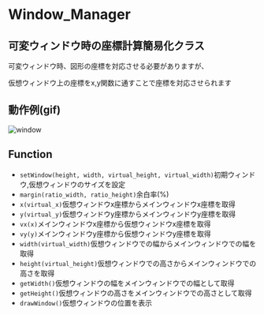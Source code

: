 # Window_Manager
## 可変ウィンドウ時の座標計算簡易化クラス

可変ウィンドウ時、図形の座標を対応させる必要がありますが、

仮想ウィンドウ上の座標をx,y関数に通すことで座標を対応させられます

## 動作例(gif)
![window](https://user-images.githubusercontent.com/91818705/158534591-432041db-7ee9-4687-83a7-a17a283faf0f.gif)

## Function
- `setWindow(height, width, virtual_height, virtual_width)`初期ウィンドウ,仮想ウィンドウのサイズを設定
- `margin(ratio_width, ratio_height)`余白率(%)
- `x(virtual_x)`仮想ウィンドウx座標からメインウィンドウx座標を取得
- `y(virtual_y)`仮想ウィンドウy座標からメインウィンドウy座標を取得
- `vx(x)`メインウィンドウx座標から仮想ウィンドウx座標を取得
- `vy(y)`メインウィンドウy座標から仮想ウィンドウy座標を取得
- `width(virtual_width)`仮想ウィンドウでの幅からメインウィンドウでの幅を取得
- `height(virtual_height)`仮想ウィンドウでの高さからメインウィンドウでの高さを取得
- `getWidth()`仮想ウィンドウの幅をメインウィンドウでの幅として取得
- `getHeight()`仮想ウィンドウの高さをメインウィンドウでの高さとして取得
- `drawWindow()`仮想ウィンドウの位置を表示
